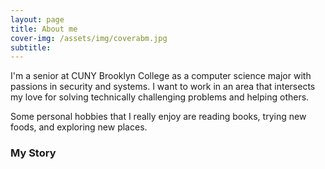 ```yaml
---
layout: page
title: About me
cover-img: /assets/img/coverabm.jpg
subtitle: 
---
```

I'm a senior at CUNY Brooklyn College as a computer science major with passions in security and systems. I want to work in an area that intersects my love for solving technically challenging problems and helping others.

Some personal hobbies that I really enjoy are reading books, trying new foods, and exploring new places.


### My Story


